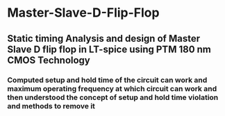 # Master-Slave-D-Flip-Flop
## Static timing Analysis and design of Master Slave D flip flop in LT-spice using PTM 180 nm CMOS Technology
### Computed setup and hold time of the circuit can work and maximum operating frequency at which circuit can work and then understood the concept of setup and hold time violation and methods to remove it
